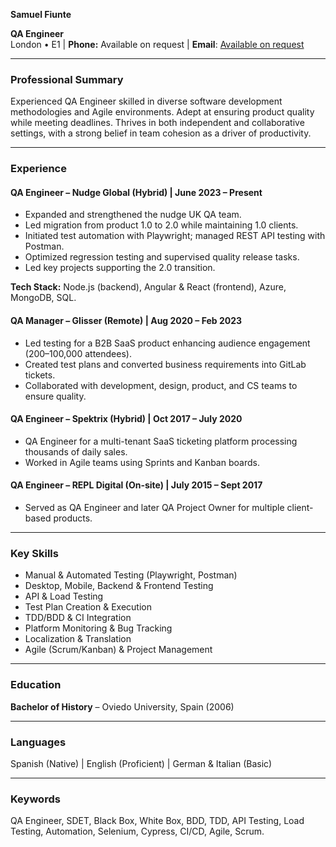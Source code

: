 
**Samuel Fiunte**

**QA Engineer**\
London • E1 | **Phone:** Available on request | **Email**: [Available on request](email.html)

---

### **Professional Summary**

Experienced QA Engineer skilled in diverse software development methodologies and Agile environments. Adept at ensuring product quality while meeting deadlines. Thrives in both independent and collaborative settings, with a strong belief in team cohesion as a driver of productivity.

---
### **Experience**

#### **QA Engineer** – Nudge Global (Hybrid) | June 2023 – Present

- Expanded and strengthened the nudge UK QA team.
- Led migration from product 1.0 to 2.0 while maintaining 1.0 clients.
- Initiated test automation with Playwright; managed REST API testing with Postman.
- Optimized regression testing and supervised quality release tasks.
- Led key projects supporting the 2.0 transition.

**Tech Stack:** Node.js (backend), Angular & React (frontend), Azure, MongoDB, SQL.

#### **QA Manager** – Glisser (Remote) | Aug 2020 – Feb 2023

- Led testing for a B2B SaaS product enhancing audience engagement (200–100,000 attendees).
- Created test plans and converted business requirements into GitLab tickets.
- Collaborated with development, design, product, and CS teams to ensure quality.

#### **QA Engineer** – Spektrix (Hybrid) | Oct 2017 – July 2020

- QA Engineer for a multi-tenant SaaS ticketing platform processing thousands of daily sales.
- Worked in Agile teams using Sprints and Kanban boards.

#### **QA Engineer** – REPL Digital (On-site) | July 2015 – Sept 2017

- Served as QA Engineer and later QA Project Owner for multiple client-based products.

---

### **Key Skills**

- Manual & Automated Testing (Playwright, Postman)
- Desktop, Mobile, Backend & Frontend Testing
- API & Load Testing
- Test Plan Creation & Execution
- TDD/BDD & CI Integration
- Platform Monitoring & Bug Tracking
- Localization & Translation
- Agile (Scrum/Kanban) & Project Management

---

### **Education**

**Bachelor of History** – Oviedo University, Spain (2006)

---

### **Languages**

Spanish (Native) | English (Proficient) | German & Italian (Basic)

---

### **Keywords**

QA Engineer, SDET, Black Box, White Box, BDD, TDD, API Testing, Load Testing, Automation, Selenium, Cypress, CI/CD, Agile, Scrum.

